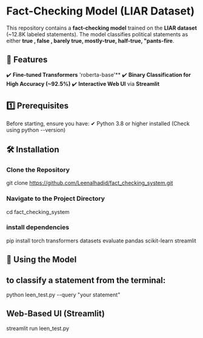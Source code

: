 #  Fact-Checking Model (LIAR Dataset)

This repository contains a **fact-checking model** trained on the **LIAR dataset** (~12.8K labeled statements). The model classifies political statements as either **true , false , barely true, mostly-true, half-true, "pants-fire**.

## 📌 Features
✔️ **Fine-tuned Transformers** 'roberta-base'**
✔️ **Binary Classification for High Accuracy (~92.5%)**
✔️ **Interactive Web UI** via **Streamlit**  

## 1️⃣ Prerequisites
Before starting, ensure you have:
✔ Python 3.8 or higher installed (Check using python --version)

## 🛠 Installation
### Clone the Repository
git clone https://github.com/Leenalhadid/fact_checking_system.git

### Navigate to the Project Directory
cd fact_checking_system

### install dependencies

pip install torch transformers datasets evaluate pandas scikit-learn streamlit

## 🚀 Using the Model
## **to classify a statement from the terminal**:
python leen_test.py --query "your statement"

## Web-Based UI (Streamlit)
streamlit run leen_test.py
